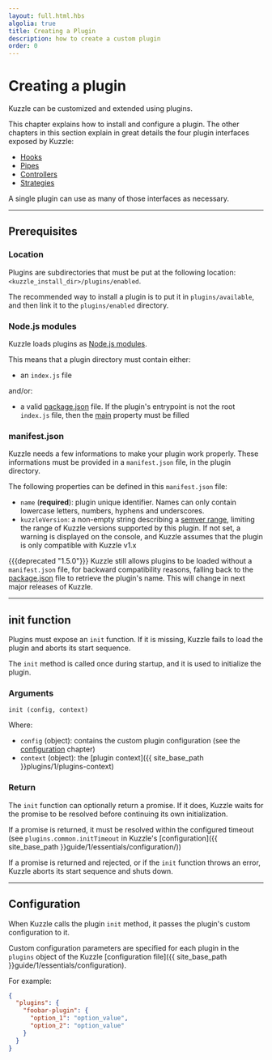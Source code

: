 ```yaml
---
layout: full.html.hbs
algolia: true
title: Creating a Plugin
description: how to create a custom plugin
order: 0
---
```


# Creating a plugin

Kuzzle can be customized and extended using plugins.

This chapter explains how to install and configure a plugin. The other chapters in this section explain in great details the four plugin interfaces exposed by Kuzzle:

* [Hooks](../hooks)
* [Pipes](../pipes)
* [Controllers](../controllers)
* [Strategies](../strategies)

A single plugin can use as many of those interfaces as necessary.

---

## Prerequisites

### Location

Plugins are subdirectories that must be put at the following location: `<kuzzle_install_dir>/plugins/enabled`.

The recommended way to install a plugin is to put it in `plugins/available`, and then link it to the `plugins/enabled` directory.

### Node.js modules

Kuzzle loads plugins as [Node.js modules](https://nodejs.org/dist/latest-v8.x/docs/api/modules.html).

This means that a plugin directory must contain either:

* an `index.js` file 

and/or:

* a valid [package.json](https://docs.npmjs.com/files/package.json) file. If the plugin's entrypoint is not the root `index.js` file, then the [main](https://docs.npmjs.com/files/package.json#main) property must be filled

### manifest.json

Kuzzle needs a few informations to make your plugin work properly. These informations must be provided in a `manifest.json` file, in the plugin directory.

The following properties can be defined in this `manifest.json` file:

* `name` (**required**): plugin unique identifier. Names can only contain lowercase letters, numbers, hyphens and underscores. 
* `kuzzleVersion`: a non-empty string describing a [semver range](https://www.npmjs.com/package/semver#ranges), limiting the range of Kuzzle versions supported by this plugin. If not set, a warning is displayed on the console, and Kuzzle assumes that the plugin is only compatible with Kuzzle v1.x

{{{deprecated "1.5.0"}}} Kuzzle still allows plugins to be loaded without a `manifest.json` file, for backward compatibility reasons, falling back to the [package.json](https://docs.npmjs.com/files/package.json#name) file to retrieve the plugin's name. This will change in next major releases of Kuzzle.

---

## init function

Plugins must expose an `init` function. If it is missing, Kuzzle fails to load the plugin and aborts its start sequence.

The `init` method is called once during startup, and it is used to initialize the plugin.

### Arguments

`init (config, context)`

Where:

* `config` (object): contains the custom plugin configuration (see the [configuration](#configuration-default) chapter)
* `context` (object): the [plugin context]({{ site_base_path }}plugins/1/plugins-context)

### Return

The `init` function can optionally return a promise. If it does, Kuzzle waits for the promise to be resolved before continuing its own initialization.

If a promise is returned, it must be resolved within the configured timeout (see `plugins.common.initTimeout` in Kuzzle's [configuration]({{ site_base_path }}guide/1/essentials/configuration/))

If a promise is returned and rejected, or if the `init` function throws an error, Kuzzle aborts its start sequence and shuts down.

---

## Configuration

When Kuzzle calls the plugin `init` method, it passes the plugin's custom configuration to it.

Custom configuration parameters are specified for each plugin in the `plugins` object of the Kuzzle [configuration file]({{ site_base_path }}guide/1/essentials/configuration). 

For example:

```json
{
  "plugins": {
    "foobar-plugin": {
      "option_1": "option_value",
      "option_2": "option_value"
    }
  }
}
```
